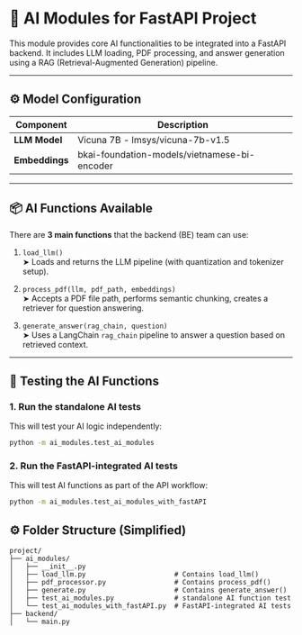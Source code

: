 # 🧠 AI Modules for FastAPI Project

This module provides core AI functionalities to be integrated into a FastAPI backend. It includes LLM loading, PDF processing, and answer generation using a RAG (Retrieval-Augmented Generation) pipeline.

---

## ⚙️ Model Configuration

| Component     | Description                                  |
|---------------|----------------------------------------------|
| **LLM Model** | Vicuna 7B - lmsys/vicuna-7b-v1.5   |
| **Embeddings**| bkai-foundation-models/vietnamese-bi-encoder |

---

## 📦 AI Functions Available

There are **3 main functions** that the backend (BE) team can use:

1. `load_llm()`  
   ➤ Loads and returns the LLM pipeline (with quantization and tokenizer setup).

2. `process_pdf(llm, pdf_path, embeddings)`  
   ➤ Accepts a PDF file path, performs semantic chunking, creates a retriever for question answering.

3. `generate_answer(rag_chain, question)`  
   ➤ Uses a LangChain `rag_chain` pipeline to answer a question based on retrieved context.

---

## 🧪 Testing the AI Functions

### 1️. Run the **standalone AI tests**

This will test your AI logic independently:

```bash
python -m ai_modules.test_ai_modules
```
### 2. Run the **FastAPI-integrated AI tests**

This will test AI functions as part of the API workflow:

```bash
python -m ai_modules.test_ai_modules_with_fastAPI
```

## ⚙️ Folder Structure (Simplified)
```
project/
├── ai_modules/
│   ├── __init__.py
│   ├── load_llm.py                      # Contains load_llm()
│   ├── pdf_processor.py                 # Contains process_pdf()
│   ├── generate.py                      # Contains generate_answer()
│   ├── test_ai_modules.py               # standalone AI function test
│   └── test_ai_modules_with_fastAPI.py  # FastAPI-integrated AI tests
├── backend/
│   └── main.py                 
```